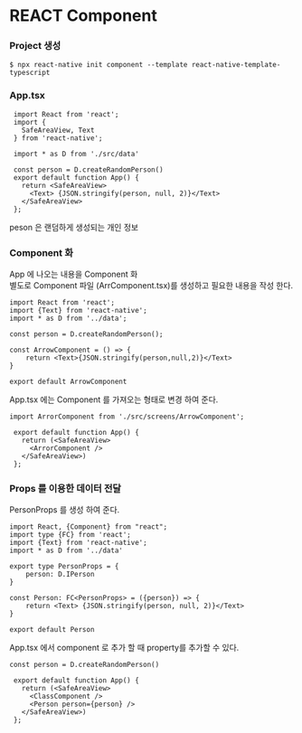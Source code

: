 # REACT Component

### Project 생성
````
$ npx react-native init component --template react-native-template-typescript
````

### App.tsx
````
 import React from 'react';
 import {
   SafeAreaView, Text
 } from 'react-native';

 import * as D from './src/data'

 const person = D.createRandomPerson()
 export default function App() {
   return <SafeAreaView>
     <Text> {JSON.stringify(person, null, 2)}</Text>
   </SafeAreaView>
 };

````
peson 은 랜덤하게 생성되는 개인 정보    

### Component 화
App 에 나오는 내용을 Component 화    
별도로 Component 파일 (ArrComponent.tsx)를 생성하고 필요한 내용을 작성 한다.   
````
import React from 'react';
import {Text} from 'react-native';
import * as D from '../data';

const person = D.createRandomPerson();

const ArrowComponent = () => {
    return <Text>{JSON.stringify(person,null,2)}</Text>
}

export default ArrowComponent
````
App.tsx 에는 Component 를 가져오는 형태로 변경 하여 준다. 
````
import ArrorComponent from './src/screens/ArrowComponent';

 export default function App() {
   return (<SafeAreaView>
     <ArrorComponent />
   </SafeAreaView>)
 };
````


### Props 를 이용한 데이터 전달
PersonProps 를 생성 하여 준다.
````
import React, {Component} from "react";
import type {FC} from 'react';
import {Text} from 'react-native';
import * as D from '../data'

export type PersonProps = {
    person: D.IPerson
}

const Person: FC<PersonProps> = ({person}) => {
    return <Text> {JSON.stringify(person, null, 2)}</Text>
}

export default Person
````
App.tsx 에서 component 로 추가 할 때 property를 추가할 수 있다.
````
const person = D.createRandomPerson()

 export default function App() {
   return (<SafeAreaView>
     <ClassComponent />
     <Person person={person} />
   </SafeAreaView>)
 };

````